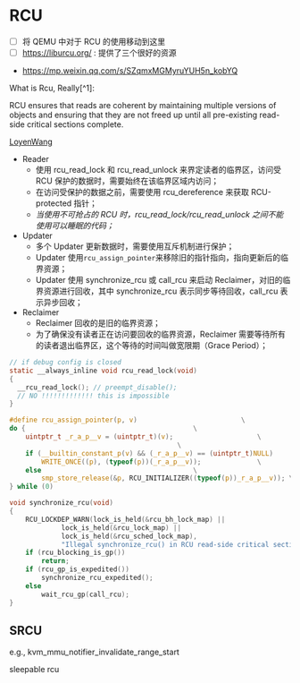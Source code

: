 # RCU

- [ ] 将 QEMU 中对于 RCU 的使用移动到这里
- [ ] https://liburcu.org/ : 提供了三个很好的资源
- https://mp.weixin.qq.com/s/SZqmxMGMyruYUH5n_kobYQ


What is Rcu, Really[^1]:

RCU ensures that reads are coherent by maintaining multiple versions of objects and ensuring that they are not freed up until all pre-existing read-side critical sections complete.

[LoyenWang](https://www.cnblogs.com/LoyenWang/p/12681494.html)

- Reader
    - 使用 rcu_read_lock 和 rcu_read_unlock 来界定读者的临界区，访问受 RCU 保护的数据时，需要始终在该临界区域内访问；
    - 在访问受保护的数据之前，需要使用 rcu_dereference 来获取 RCU-protected 指针；
    - *当使用不可抢占的 RCU 时，rcu_read_lock/rcu_read_unlock 之间不能使用可以睡眠的代码；*
- Updater
    - 多个 Updater 更新数据时，需要使用互斥机制进行保护；
    - Updater 使用`rcu_assign_pointer`来移除旧的指针指向，指向更新后的临界资源；
    - Updater 使用 synchronize_rcu 或 call_rcu 来启动 Reclaimer，对旧的临界资源进行回收，其中 synchronize_rcu 表示同步等待回收，call_rcu 表示异步回收；
- Reclaimer
    - Reclaimer 回收的是旧的临界资源；
    - 为了确保没有读者正在访问要回收的临界资源，Reclaimer 需要等待所有的读者退出临界区，这个等待的时间叫做宽限期（Grace Period）；
```c
// if debug config is closed
static __always_inline void rcu_read_lock(void)
{
  __rcu_read_lock(); // preempt_disable();
  // NO !!!!!!!!!!!!! this is impossible
}

#define rcu_assign_pointer(p, v)					      \
do {									      \
	uintptr_t _r_a_p__v = (uintptr_t)(v);				      \
									      \
	if (__builtin_constant_p(v) && (_r_a_p__v) == (uintptr_t)NULL)	      \
		WRITE_ONCE((p), (typeof(p))(_r_a_p__v));		      \
	else								      \
		smp_store_release(&p, RCU_INITIALIZER((typeof(p))_r_a_p__v)); \
} while (0)

void synchronize_rcu(void)
{
	RCU_LOCKDEP_WARN(lock_is_held(&rcu_bh_lock_map) ||
			 lock_is_held(&rcu_lock_map) ||
			 lock_is_held(&rcu_sched_lock_map),
			 "Illegal synchronize_rcu() in RCU read-side critical section");
	if (rcu_blocking_is_gp())
		return;
	if (rcu_gp_is_expedited())
		synchronize_rcu_expedited();
	else
		wait_rcu_gp(call_rcu);
}
```

## SRCU
e.g., kvm_mmu_notifier_invalidate_range_start

sleepable rcu
